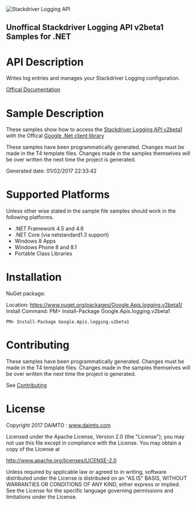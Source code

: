 ﻿![Stackdriver Logging API](https://www.gstatic.com/images/branding/product/1x/googleg_32dp.png)

## Unoffical Stackdriver Logging API v2beta1 Samples for .NET  ##

API Description
=============

Writes log entries and manages your Stackdriver Logging configuration.

[Offical Documentation](https://cloud.google.com/logging/docs/)

Sample Description
=============

These samples show how to access the [Stackdriver Logging API v2beta1](https://cloud.google.com/logging/docs/) with the Offical [Google .Net client library](https://github.com/google/google-api-dotnet-client)

These samples have been programmatically generated. Changes must be made in the T4 template files. Changes made in the samples themselves will be over written the next time the project is generated.

Generated date: 01/02/2017 22:33:42 

Supported Platforms
=================================

Unless other wise stated in the sample file samples should work in the following platforms.

* .NET Framework 4.5 and 4.6
* .NET Core (via netstandard1.3 support)
* Windows 8 Apps
* Windows Phone 8 and 8.1
* Portable Class Libraries

Installation
=================================

NuGet package:

Location: https://www.nuget.org/packages/Google.Apis.logging.v2beta1/ 
Install Command: PM>  Install-Package Google.Apis.logging.v2beta1

```
PM> Install-Package Google.Apis.logging.v2beta1
```

Contributing
=================================

These samples have been programmatically generated. Changes must be made in the T4 template files. Changes made in the samples themselves will be over written the next time the project is generated.

See [Contributing](CONTRIBUTING.md)

License
=================================

Copyright 2017 DAIMTO :  www.daimto.com

Licensed under the Apache License, Version 2.0 (the "License"); you may not use this file except in compliance with
the License. You may obtain a copy of the License at

http://www.apache.org/licenses/LICENSE-2.0

Unless required by applicable law or agreed to in writing, software distributed under the License is distributed on
an "AS IS" BASIS, WITHOUT WARRANTIES OR CONDITIONS OF ANY KIND, either express or implied. See the License for the
specific language governing permissions and limitations under the License.
